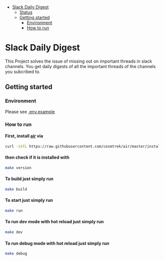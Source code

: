 
- [Slack Daily Digest](#slack-daily-digest)
  - [Status](#status)
  - [Getting started](#getting-started)
    - [Environment](#environment-variables)
    - [How to run](#how-to-run)

<!-- END doctoc generated TOC please keep comment here to allow auto update -->

# Slack Daily Digest

This Project solves the issue of missing out on important threads in slack 
channels. You get daily digests of all the important threads of the channels you subcribed to.

## Getting started

### Environment
Please see [.env.example](https://github.com/konrad-amtenbrink/slack-daily-digest/blob/main/.env.example)

### How to run
#### First, install [air](https://github.com/cosmtrek/air) via
```zsh
curl -sSfL https://raw.githubusercontent.com/cosmtrek/air/master/install.sh | sh -s
```
#### then check if it is installed with
```zsh
make version
```
#### To build just simply run
```zsh
make build
```

#### To start just simply run
```zsh
make run
```

#### To run dev mode with hot reload just simply run
```zsh
make dev
```

#### To run debug mode with hot reload just simply run
```zsh
make debug
```
